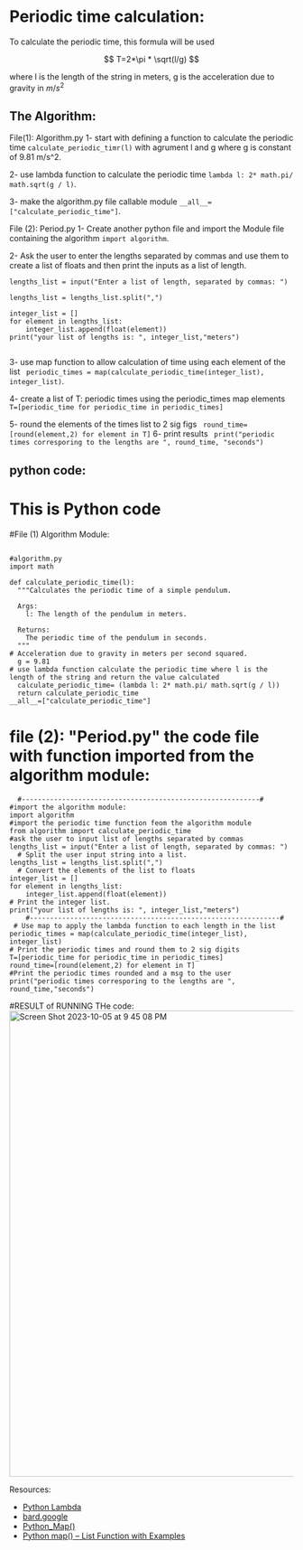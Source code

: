 # Periodic time calculation:
To calculate the periodic time, this formula will be used

$$
T=2*\pi * \sqrt(l/g)
$$

where l is the length of the string in meters, g is the acceleration due to gravity in $m/s^2$
## The Algorithm:
File(1): Algorithm.py
1- start with defining a function to calculate the periodic time ``` calculate_periodic_timr(l) ```  with agrument l and g where g is constant of 9.81 m/s^2.

2- use lambda function to calculate the periodic time ``` lambda l: 2* math.pi/ math.sqrt(g / l) ```. 

3-   make the algorithm.py file callable module  ``` __all__=["calculate_periodic_time"] ```.

File (2): Period.py
 1- Create another python file and import the Module file containing the algorithm ``` import algorithm ```.
 
2- Ask the user to enter the lengths separated by commas and use them to create a list of floats and then print the inputs as a list of length.

```
lengths_list = input("Enter a list of length, separated by commas: ")
  
lengths_list = lengths_list.split(",")
 
integer_list = []
for element in lengths_list:
    integer_list.append(float(element))
print("your list of lengths is: ", integer_list,"meters")
   
```

3- use map function to allow calculation of time using each element of the list 
```  periodic_times = map(calculate_periodic_time(integer_list), integer_list) ```.

4- create a list of T: periodic times using the periodic_times map elements ```  T=[periodic_time for periodic_time in periodic_times] ```

5- round the elements of the times list to 2 sig figs ``` round_time=[round(element,2) for element in T]``` 
6- print results ``` print("periodic times corresporing to the lengths are ", round_time, "seconds")```



## python code:

# This is Python code
#File (1) Algorithm Module:

```

#algorithm.py
import math

def calculate_periodic_time(l):
  """Calculates the periodic time of a simple pendulum.

  Args:
    l: The length of the pendulum in meters.

  Returns:
    The periodic time of the pendulum in seconds.
  """
# Acceleration due to gravity in meters per second squared.
  g = 9.81
# use lambda function calculate the periodic time where l is the length of the string and return the value calculated
  calculate_periodic_time= (lambda l: 2* math.pi/ math.sqrt(g / l))
  return calculate_periodic_time
__all__=["calculate_periodic_time"]
```
# file (2): "Period.py" the code file with function imported from the algorithm module:
```
  #-----------------------------------------------------------#
#import the algorithm module:
import algorithm
#import the periodic time function feom the algorithm module
from algorithm import calculate_periodic_time
#ask the user to input list of lengths separated by commas
lengths_list = input("Enter a list of length, separated by commas: ")
  # Split the user input string into a list.
lengths_list = lengths_list.split(",")
  # Convert the elements of the list to floats
integer_list = []
for element in lengths_list:
    integer_list.append(float(element))
# Print the integer list.
print("your list of lengths is: ", integer_list,"meters")
    #--------------------------------------------------------------#
 # Use map to apply the lambda function to each length in the list
periodic_times = map(calculate_periodic_time(integer_list), integer_list)
# Print the periodic times and round them to 2 sig digits
T=[periodic_time for periodic_time in periodic_times]
round_time=[round(element,2) for element in T]
#Print the periodic times rounded and a msg to the user
print("periodic times corresporing to the lengths are ", round_time,"seconds")

```

#RESULT of RUNNING THe code:
<img width="825" alt="Screen Shot 2023-10-05 at 9 45 08 PM" src="https://github.com/ubsuny/23-Homework3G1/assets/38404107/806870ca-34bd-4fa7-9681-dff2699df368">


Resources: 
- [Python Lambda](https://www.w3schools.com/python/python_lambda.asp)
- [bard.google](https://bard.google.com/faq#coding)
- [Python_Map()](https://www.geeksforgeeks.org/python-map-function/)
- [Python map() – List Function with Examples](https://www.freecodecamp.org/news/python-map-explained-with-examples/)
